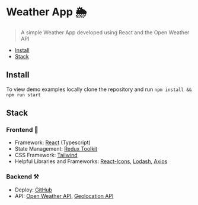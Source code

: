 # Weather App 🌦️

> A simple Weather App developed using React and the Open Weather API

- [Install](#install)
- [Stack](#stack)


## Install

To view demo examples locally clone the repository and run `npm install && npm run start`

## Stack

### Frontend 🎨

- Framework: [React](https://reactjs.org/) (Typescript)
- State Management: [Redux Toolkit](https://redux-toolkit.js.org/)
- CSS Framework: [Tailwind](https://tailwindcss.com/)
- Helpful Libraries and Frameworks: [React-Icons](https://react-icons.github.io/react-icons/), [Lodash](https://lodash.com/), [Axios](https://axios-http.com/docs/intro)

### Backend ⚒️

- Deploy: [GitHub](https://github.com/)
- API: [Open Weather API](https://openweathermap.org/), [Geolocation API](https://developer.mozilla.org/en-US/docs/Web/API/Geolocation_API)
